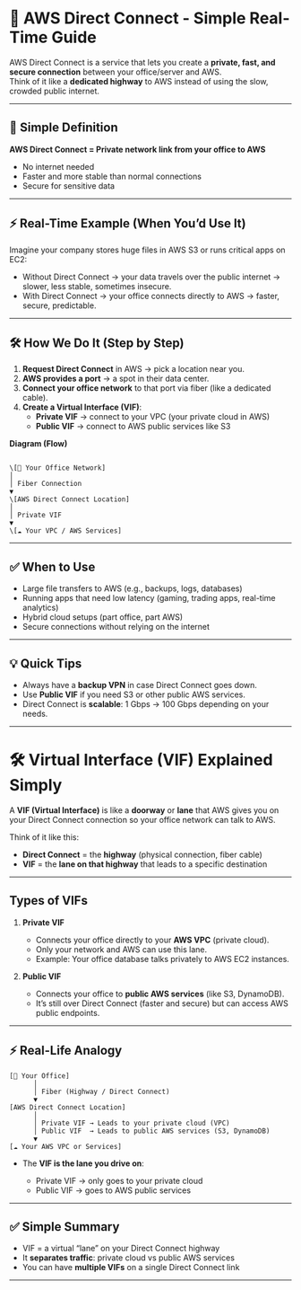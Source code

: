 
# 🚀 AWS Direct Connect - Simple Real-Time Guide


AWS Direct Connect is a service that lets you create a **private, fast, and secure connection** between your office/server and AWS.  
Think of it like a **dedicated highway** to AWS instead of using the slow, crowded public internet.

---

## 🌟 Simple Definition

**AWS Direct Connect = Private network link from your office to AWS**  
- No internet needed  
- Faster and more stable than normal connections  
- Secure for sensitive data  

---

## ⚡ Real-Time Example (When You’d Use It)

Imagine your company stores huge files in AWS S3 or runs critical apps on EC2:

- Without Direct Connect → your data travels over the public internet → slower, less stable, sometimes insecure.  
- With Direct Connect → your office connects directly to AWS → faster, secure, predictable.

---

## 🛠️ How We Do It (Step by Step)

1. **Request Direct Connect** in AWS → pick a location near you.  
2. **AWS provides a port** → a spot in their data center.  
3. **Connect your office network** to that port via fiber (like a dedicated cable).  
4. **Create a Virtual Interface (VIF)**:
   - **Private VIF** → connect to your VPC (your private cloud in AWS)  
   - **Public VIF** → connect to AWS public services like S3  

**Diagram (Flow)**

```

\[🏢 Your Office Network]
│
│ Fiber Connection
▼
\[AWS Direct Connect Location]
│
│ Private VIF
▼
\[☁️ Your VPC / AWS Services]

```

---

## ✅ When to Use

- Large file transfers to AWS (e.g., backups, logs, databases)  
- Running apps that need low latency (gaming, trading apps, real-time analytics)  
- Hybrid cloud setups (part office, part AWS)  
- Secure connections without relying on the internet  

---

## 💡 Quick Tips

- Always have a **backup VPN** in case Direct Connect goes down.  
- Use **Public VIF** if you need S3 or other public AWS services.  
- Direct Connect is **scalable**: 1 Gbps → 100 Gbps depending on your needs.  
---


# 🛠️ Virtual Interface (VIF) Explained Simply

A **VIF (Virtual Interface)** is like a **doorway** or **lane** that AWS gives you on your Direct Connect connection so your office network can talk to AWS.

Think of it like this:

* **Direct Connect** = the **highway** (physical connection, fiber cable)
* **VIF** = the **lane on that highway** that leads to a specific destination

---

## Types of VIFs

1. **Private VIF**

   * Connects your office directly to your **AWS VPC** (private cloud).
   * Only your network and AWS can use this lane.
   * Example: Your office database talks privately to AWS EC2 instances.

2. **Public VIF**

   * Connects your office to **public AWS services** (like S3, DynamoDB).
   * It’s still over Direct Connect (faster and secure) but can access AWS public endpoints.

---

## ⚡ Real-Life Analogy

```
[🏢 Your Office]
      │
      │ Fiber (Highway / Direct Connect)
      ▼
[AWS Direct Connect Location]
      │
      │ Private VIF → Leads to your private cloud (VPC)
      │ Public VIF  → Leads to public AWS services (S3, DynamoDB)
      ▼
[☁️ Your AWS VPC or Services]
```

* The **VIF is the lane you drive on**:

  * Private VIF → only goes to your private cloud
  * Public VIF → goes to AWS public services

---

## ✅ Simple Summary

* VIF = a virtual “lane” on your Direct Connect highway
* It **separates traffic**: private cloud vs public AWS services
* You can have **multiple VIFs** on a single Direct Connect link

---
